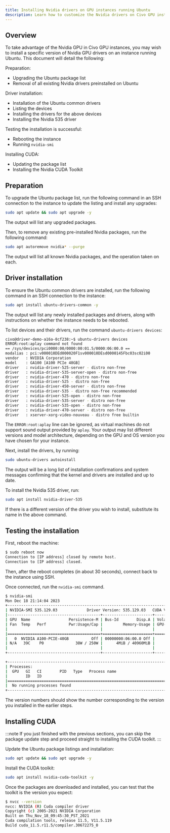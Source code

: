 ```yaml
---
title: Installing Nvidia drivers on GPU instances running Ubuntu
description: Learn how to customize the Nvidia drivers on Civo GPU instances running Ubuntu to meet your specific needs.
---
```


<head>
  <title>Nvidia driver installation on Civo GPU Ubuntu Instances | Civo Documentation</title>
</head>

## Overview

To take advantage of the Nvidia GPU in Civo GPU instances, you may wish to install a specific version of Nvidia GPU drivers on an instance running Ubuntu. This document will detail the following:

Preparation:

- Upgrading the Ubuntu package list
- Removal of all existing Nvidia drivers preinstalled on Ubuntu

Driver installation:

- Installation of the Ubuntu common drivers
- Listing the devices
- Installing the drivers for the above devices
- Installing the Nvidia 535 driver

Testing the installation is successful:

- Rebooting the instance
- Running `nvidia-smi`

Installing CUDA:

- Updating the package list
- Installing the Nvidia CUDA Toolkit

## Preparation

To upgrade the Ubuntu package list, run the following command in an SSH connection to the instance to update the listing and install any upgrades:

```bash
sudo apt update && sudo apt upgrade -y
```

The output will list any upgraded packages.

Then, to remove any existing pre-installed Nvidia packages, run the following command:

```bash
sudo apt autoremove nvidia* --purge
```

The output will list all known Nvidia packages, and the operation taken on each.

## Driver installation

To ensure the Ubuntu common drivers are installed, run the following command in an SSH connection to the instance:

```bash
sudo apt install ubuntu-drivers-common -y
```

The output will list any newly installed packages and drivers, along with instructions on whether the instance needs to be rebooted.

To list devices and their drivers, run the command `ubuntu-drivers devices`:

```bash
civo@driver-demo-a16a-8cf238:~$ ubuntu-drivers devices
ERROR:root:aplay command not found
== /sys/devices/pci0000:00/0000:00:01.5/0000:06:00.0 ==
modalias : pci:v000010DEd000020F1sv000010DEsd0000145Fbc03sc02i00
vendor   : NVIDIA Corporation
model    : GA100 [A100 PCIe 40GB]
driver   : nvidia-driver-525-server - distro non-free
driver   : nvidia-driver-535-server-open - distro non-free
driver   : nvidia-driver-470 - distro non-free
driver   : nvidia-driver-525 - distro non-free
driver   : nvidia-driver-450-server - distro non-free
driver   : nvidia-driver-535 - distro non-free recommended
driver   : nvidia-driver-525-open - distro non-free
driver   : nvidia-driver-535-server - distro non-free
driver   : nvidia-driver-535-open - distro non-free
driver   : nvidia-driver-470-server - distro non-free
driver   : xserver-xorg-video-nouveau - distro free builtin
```

The `ERROR:root:aplay` line can be ignored, as virtual machines do not support sound output provided by `aplay`. Your output may list different versions and model architecture, depending on the GPU and OS version you have chosen for your instance.

Next, install the drivers, by running:

```bash
sudo ubuntu-drivers autoinstall
```

The output will be a long list of installation confirmations and system messages confirming that the kernel and drivers are installed and up to date.

To install the Nvidia 535 driver, run:

```bash
sudo apt install nvidia-driver-535
```

If there is a different version of the driver you wish to install, substitute its name in the above command.

## Testing the installation

First, reboot the machine:

```bash
$ sudo reboot now
Connection to [IP address] closed by remote host.
Connection to [IP address] closed.
```

Then, after the reboot completes (in about 30 seconds), connect back to the instance using SSH.

Once connected, run the `nvidia-smi` command.

```bash
$ nvidia-smi
Mon Dec 18 21:14:04 2023
+---------------------------------------------------------------------------------------+
| NVIDIA-SMI 535.129.03             Driver Version: 535.129.03   CUDA Version: 12.2     |
|-----------------------------------------+----------------------+----------------------+
| GPU  Name                 Persistence-M | Bus-Id        Disp.A | Volatile Uncorr. ECC |
| Fan  Temp   Perf          Pwr:Usage/Cap |         Memory-Usage | GPU-Util  Compute M. |
|                                         |                      |               MIG M. |
|=========================================+======================+======================|
|   0  NVIDIA A100-PCIE-40GB          Off | 00000000:06:00.0 Off |                    0 |
| N/A   39C    P0              38W / 250W |      4MiB / 40960MiB |      0%      Default |
|                                         |                      |             Disabled |
+-----------------------------------------+----------------------+----------------------+

+---------------------------------------------------------------------------------------+
| Processes:                                                                            |
|  GPU   GI   CI        PID   Type   Process name                            GPU Memory |
|        ID   ID                                                             Usage      |
|=======================================================================================|
|  No running processes found                                                           |
+---------------------------------------------------------------------------------------+
```

The version numbers should show the number corresponding to the version you installed in the earlier steps.

## Installing CUDA

:::note
If you just finished with the previous sections, you can skip the package update step and proceed straight to installing the CUDA toolkit.
:::

Update the Ubuntu package listings and installation:

```bash
sudo apt update && sudo apt upgrade -y
```

Install the CUDA toolkit:

```bash
sudo apt install nvidia-cuda-toolkit -y
```

Once the packages are downloaded and installed, you can test that the toolkit is the version you expect:

```bash
$ nvcc --version
nvcc: NVIDIA (R) Cuda compiler driver
Copyright (c) 2005-2021 NVIDIA Corporation
Built on Thu_Nov_18_09:45:30_PST_2021
Cuda compilation tools, release 11.5, V11.5.119
Build cuda_11.5.r11.5/compiler.30672275_0
```
